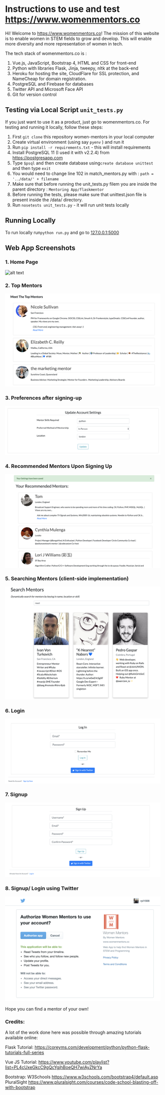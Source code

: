 # Instructions to use and test https://www.womenmentors.co
Hi! Welcome to https://www.womenmentors.co! The mission of this website is to enable women in STEM fields to grow and develop. This will enable more diversity and more representation of women in tech.  

The tech stack of womenmentors.co is : 
1) Vue.js, JavaScript, Bootstrap 4, HTML and CSS for front-end
2) Python with libraries Flask, Jinja, tweepy, nltk at the back-end
3) Heroku for hosting the site, CloudFlare for SSL protection, and NameCheap for domain registration. 
4) PostgreSQL and Firebase for databases
5) Twitter API and Microsoft Face API 
6) Git for version control 

## Testing via Local Script `unit_tests.py`
If you just want to use it as a product, just go to womenmentors.co. 
For testing and running it locally, follow these steps: 
1) First `git clone` this repository women-mentors in your local computer
1) Create virtual environment (using say `pyenv` ) and run it
2) Run `pip install -r requirements.txt` - this will install requirements 
3) Install PostgreSQL 11 (I used it with v2.2.4) from https://postgresapp.com
4) Type `$psql` and then create database using`create database unittest` and then type `exit`
5) You would need to change line 102 in match_mentors.py with : `path = '../data/' + filename`
6) Make sure that before running the unit_tests.py filem you are inside the parent directory : `Mentoring App/flaskmentor`
7) Before running the tests, please make sure that unittest.json file is present inside the /data/ directory.
8) Run `nosetests unit_tests.py` - it will run unit tests locally 

## Running Locally
To run locally run`python run.py` and go to [127.0.0.1:5000](127.0.0.1:5000)

## Web App Screenshots

### 1. Home Page 

![alt text](flaskmentor/static/img/screenshots/Homepage.png?raw=true "HomePage")


### 2. Top Mentors

![alt text](flaskmentor/static/img/screenshots/Topmentors.png?raw=true "Topmentors")


### 3. Preferences after signing-up

![alt text](flaskmentor/static/img/screenshots/settings.png?raw=true "settings")


### 4. Recommended Mentors Upon Signing Up

![alt text](flaskmentor/static/img/screenshots/recommendedmentors.png?raw=true "recommendedmentors")


### 5. Searching Mentors (client-side implementation)

![alt text](flaskmentor/static/img/screenshots/searchmentors.png?raw=true "searchmentors")

### 6. Login

![alt text](flaskmentor/static/img/screenshots/Login.png?raw=true "Login")

### 7. Signup

![alt text](flaskmentor/static/img/screenshots/signup.png?raw=true "signup")

### 8. Signup/ Login using Twitter

![alt text](flaskmentor/static/img/screenshots/twitterauth.png?raw=true "twitterauth")


Hope you can find a mentor of your own!


### Credits:
A lot of the work done here was possible through amazing tutorials available online:

Flask Tutorial: https://coreyms.com/development/python/python-flask-tutorials-full-series

Vue JS Tutorial: https://www.youtube.com/playlist?list=PL4cUxeGkcC9gQcYgjhBoeQH7wiAyZNrYa

Bootstrap: W3Schools https://www.w3schools.com/bootstrap4/default.asp
           PluralSight https://www.pluralsight.com/courses/code-school-blasting-off-with-bootstrap
